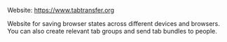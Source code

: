 Website: https://www.tabtransfer.org

Website for saving browser states across different devices and browsers. You can also create relevant tab groups and send tab bundles to people.

